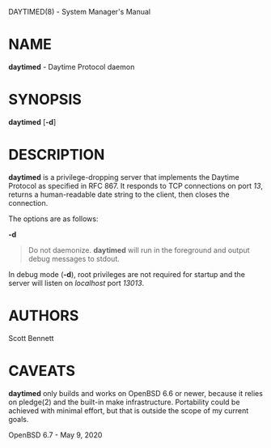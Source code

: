 DAYTIMED(8) - System Manager's Manual

# NAME

**daytimed** - Daytime Protocol daemon

# SYNOPSIS

**daytimed**
\[**-d**]

# DESCRIPTION

**daytimed**
is a privilege-dropping server that implements the Daytime Protocol as specified in
RFC 867.
It responds to TCP connections on port
*13*,
returns a human-readable date string to the client,
then closes the connection.

The options are as follows:

**-d**

> Do not daemonize.
> **daytimed**
> will run in the foreground and output debug messages to stdout.

In debug mode
(**-d**),
root privileges are not required for startup and the server will listen on
*localhost*
port
*13013*.

# AUTHORS

Scott Bennett

# CAVEATS

**daytimed**
only builds and works on
OpenBSD 6.6
or newer, because it relies on
pledge(2)
and the built-in make infrastructure.
Portability could be achieved with minimal effort, but that is outside the scope of my
current goals.

OpenBSD 6.7 - May 9, 2020
